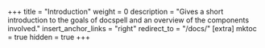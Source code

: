 +++
title = "Introduction"
weight = 0
description = "Gives a short introduction to the goals of docspell and an overview of the components involved."
insert_anchor_links = "right"
redirect_to = "/docs/"
[extra]
mktoc = true
hidden = true
+++
